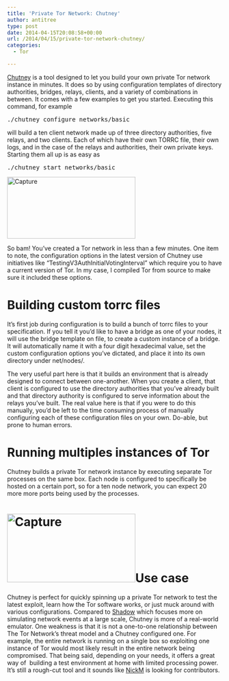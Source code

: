 ```yaml
---
title: 'Private Tor Network: Chutney'
author: antitree
type: post
date: 2014-04-15T20:08:58+00:00
url: /2014/04/15/private-tor-network-chutney/
categories:
  - Tor

---
```

[Chutney][1] is a tool designed to let you build your own private Tor network instance in minutes. It does so by using configuration templates of directory authorities, bridges, relays, clients, and a variety of combinations in between. It comes with a few examples to get you started. Executing this command, for example

<pre class="lang:default decode:true">./chutney configure networks/basic</pre>

will build a ten client network made up of three directory authorities, five relays, and two clients. Each of which have their own TORRC file, their own logs, and in the case of the relays and authorities, their own private keys. Starting them all up is as easy as

<pre>./chutney start networks/basic</pre>

[<img class="aligncenter size-medium wp-image-753" alt="Capture" src="/wp-content/uploads/2014/04/Capture1-300x144.png" width="300" height="144" />][2]

So bam! You&#8217;ve created a Tor network in less than a few minutes. One item to note, the configuration options in the latest version of Chutney use initiatives like &#8220;TestingV3AuthInitialVotingInterval&#8221; which require you to have a current version of Tor. In my case, I compiled Tor from source to make sure it included these options.

# Building custom torrc files

It&#8217;s first job during configuration is to build a bunch of torrc files to your specification. If you tell it you&#8217;d like to have a bridge as one of your nodes, it will use the bridge template on file, to create a custom instance of a bridge. It will automatically name it with a four digit hexadecimal value, set the custom configuration options you&#8217;ve dictated, and place it into its own directory under net/nodes/.

The very useful part here is that it builds an environment that is already designed to connect between one-another. When you create a client, that client is configured to use the directory authorities that you&#8217;ve already built and that directory authority is configured to serve information about the relays you&#8217;ve built. The real value here is that if you were to do this manually, you&#8217;d be left to the time consuming process of manually configuring each of these configuration files on your own. Do-able, but prone to human errors.

# Running multiples instances of Tor

Chutney builds a private Tor network instance by executing separate Tor processes on the same box. Each node is configured to specifically be hosted on a certain port, so for a ten node network, you can expect 20 more more ports being used by the processes.

# [<img class="aligncenter size-medium wp-image-752" alt="Capture" src="/wp-content/uploads/2014/04/Capture-300x160.png" width="300" height="160" />][3]Use case

Chutney is perfect for quickly spinning up a private Tor network to test the latest exploit, learn how the Tor software works, or just muck around with various configurations. Compared to [Shadow][4] which focuses more on simulating network events at a large scale, Chutney is more of a real-world emulator. One weakness is that it is not a one-to-one relationship between The Tor Network&#8217;s threat model and a Chutney configured one. For example, the entire network is running on a single box so exploiting one instance of Tor would most likely result in the entire network being compromised. That being said, depending on your needs, it offers a great way of  building a test environment at home with limited processing power. It&#8217;s still a rough-cut tool and it sounds like [NickM][5] is looking for contributors.

&nbsp;

 [1]: https://gitweb.torproject.org/chutney.git
 [2]: /wp-content/uploads/2014/04/Capture1.png
 [3]: /wp-content/uploads/2014/04/Capture.png
 [4]: http://shadow.github.io/
 [5]: https://twitter.com/nickm_tor